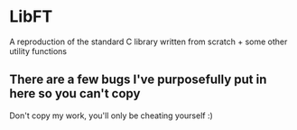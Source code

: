 # LibFT
A reproduction of the standard C library written from scratch + some other utility functions

## There are a few bugs I've purposefully put in here so you can't copy
Don't copy my work, you'll only be cheating yourself :)
